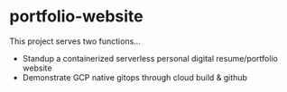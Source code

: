 # portfolio-website

This project serves two functions...
- Standup a containerized serverless personal digital resume/portfolio website
- Demonstrate GCP native gitops through cloud build & github
